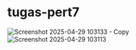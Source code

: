 # tugas-pert7
![Screenshot 2025-04-29 103133 - Copy](https://github.com/user-attachments/assets/15a8bf87-7690-4e7f-936c-812531a9df79)
![Screenshot 2025-04-29 103113](https://github.com/user-attachments/assets/da8780aa-f179-4235-bcba-381825574ed2)
